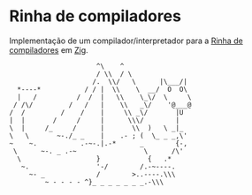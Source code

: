 # Rinha de compiladores

Implementação de um compilador/interpretador para a [Rinha de compiladores](https://github.com/aripiprazole/rinha-de-compiler) em [Zig](https://ziglang.org/).

```ascii
                      ^\    ^                  
                      / \\  / \                 
                     /.  \\/   \      |\___/|   
  *----*           / / |  \\    \  __/  O  O\   
  |   /          /  /  |   \\    \_\/  \     \     
 / /\/         /   /   |    \\   _\/    '@___@      
/  /         /    /    |     \\ _\/       |U
|  |       /     /     |      \\\/        |
\  |     /_     /      |       \\  )   \ _|_
\   \       ~-./_ _    |    .- ; (  \_ _ _,\'
~    ~.           .-~-.|.-*      _        {-,
 \      ~-. _ .-~                 \      /\'
  \                   }            {   .*
   ~.                 '-/        /.-~----.
     ~- _             /        >..----.\\\
         ~ - - - - ^}_ _ _ _ _ _ _.-\\\
```